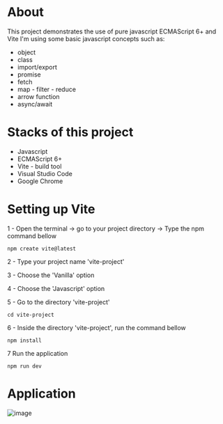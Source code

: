 # About
This project demonstrates the use of pure javascript  ECMAScript 6+ and Vite
I'm using some basic javascript concepts such as:     
- object
- class
- import/export    
- promise
- fetch
- map - filter - reduce
- arrow function
- async/await

# Stacks of this project
- Javascript
- ECMAScript 6+
- Vite - build tool
- Visual Studio Code
- Google Chrome

# Setting up Vite
1 - Open the terminal -> go to your project directory -> Type the npm command bellow

```terminal
npm create vite@latest
```

2 - Type your project name 'vite-project'

3 - Choose the 'Vanilla' option

4 - Choose the 'Javascript' option

5 - Go to the directory 'vite-project'
```terminal
cd vite-project
```

6 - Inside the directory 'vite-project', run the command bellow
```terminal
npm install
```

7 Run the application
```
npm run dev
```

# Application
![image](https://github.com/user-attachments/assets/1691d224-4cf9-4c6f-8714-dc7cde4c1517)
